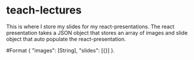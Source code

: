 # teach-lectures
This is where I store my slides for my react-presentations. The react presentation takes a JSON object that stores an array of images and slide object that auto populate the react-presentation.

#Format
{
  "images": [String],
  "slides": [{}]
}.


